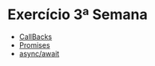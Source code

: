 # Exercício 3ª Semana

- [CallBacks](./CallBacks/)
- [Promises](./Promises/)
- [async/await](./async-await/)
